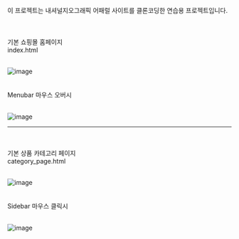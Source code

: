 이 프로젝트는 내셔널지오그래픽 어패럴 사이트를 클론코딩한 연습용 프로젝트입니다.<br>
<br>
<br>
<br>
기본 쇼핑몰 홈페이지 <br>
index.html <br><br>

![image](https://user-images.githubusercontent.com/63836325/155913078-b9943079-f96d-42d3-8a12-c4fb3f75fb5c.png)
<br><br><br>
Menubar 마우스 오버시<br><br>

![image](https://user-images.githubusercontent.com/63836325/155913192-b05c0aa1-543e-46bc-87fe-bca0f02aa570.png)
<br>
<hr>
<br><br>
기본 상품 카테고리 페이지 <br>
category_page.html <br><br>

![image](https://user-images.githubusercontent.com/63836325/155913368-21af66ad-27f9-4025-9511-851f53b12a35.png)
<br><br><br>
Sidebar 마우스 클릭시 <br><br>

![image](https://user-images.githubusercontent.com/63836325/155913568-1d103657-7df0-4f2b-ab57-7ee9dec6232c.png)
